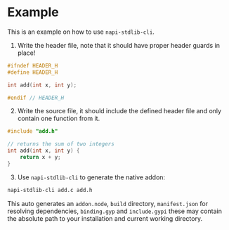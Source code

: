 # Example

This is an example on how to use `napi-stdlib-cli`.

1. Write the header file, note that it should have proper header guards in place!

```c
#ifndef HEADER_H
#define HEADER_H

int add(int x, int y);

#endif // HEADER_H
```

2. Write the source file, it should include the defined header file and only contain one function from it.

```c
#include "add.h"

// returns the sum of two integers
int add(int x, int y) {
    return x + y;
}
```

3. Use `napi-stdlib-cli` to generate the native addon:

```bash
napi-stdlib-cli add.c add.h
```

This auto generates an `addon.node`, `build` directory, `manifest.json` for resolving dependencies, `binding.gyp` and `include.gypi` these may contain the absolute path to your installation and current working directory.
